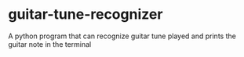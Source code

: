 # guitar-tune-recognizer
A python program that can recognize guitar tune played and prints the guitar note in the terminal
